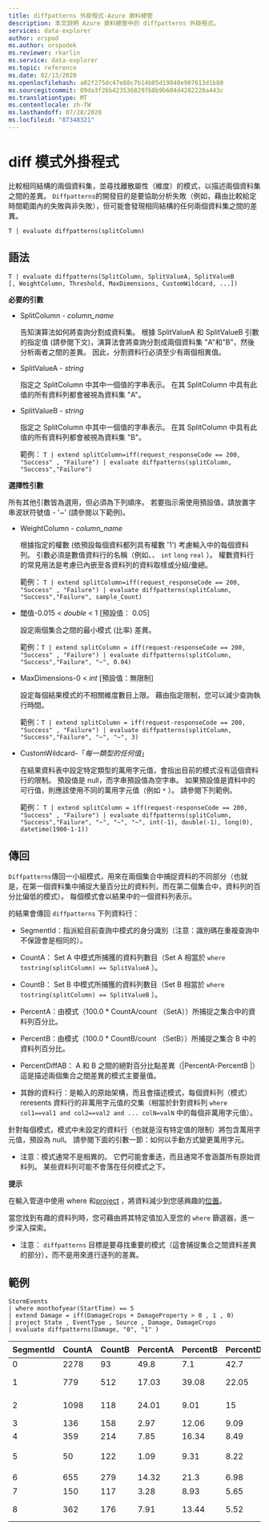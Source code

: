 ```yaml
---
title: diffpatterns 外掛程式-Azure 資料總管
description: 本文說明 Azure 資料總管中的 diffpatterns 外掛程式。
services: data-explorer
author: orspod
ms.author: orspodek
ms.reviewer: rkarlin
ms.service: data-explorer
ms.topic: reference
ms.date: 02/13/2020
ms.openlocfilehash: a02f275dc47e88c7b14b85d19040e907613d1b80
ms.sourcegitcommit: 09da3f26b4235368297b8b9b604d4282228a443c
ms.translationtype: MT
ms.contentlocale: zh-TW
ms.lasthandoff: 07/28/2020
ms.locfileid: "87348321"
---
```

# <a name="diff-patterns-plugin"></a>diff 模式外掛程式

比較相同結構的兩個資料集，並尋找離散屬性（維度）的模式，以描述兩個資料集之間的差異。
 `Diffpatterns`的開發目的是要協助分析失敗（例如，藉由比較給定時間範圍內的失敗與非失敗），但可能會發現相同結構的任何兩個資料集之間的差異。 

```kusto
T | evaluate diffpatterns(splitColumn)
```


## <a name="syntax"></a>語法

`T | evaluate diffpatterns(SplitColumn, SplitValueA, SplitValueB [, WeightColumn, Threshold, MaxDimensions, CustomWildcard, ...])` 

**必要的引數**

* SplitColumn - *column_name*

    告知演算法如何將查詢分割成資料集。 根據 SplitValueA 和 SplitValueB 引數的指定值 (請參閱下文)，演算法會將查詢分割成兩個資料集 "A"和"B"，然後分析兩者之間的差異。 因此，分割資料行必須至少有兩個相異值。

* SplitValueA - *string*

    指定之 SplitColumn 中其中一個值的字串表示。 在其 SplitColumn 中具有此值的所有資料列都會被視為資料集 "A"。

* SplitValueB - *string*

    指定之 SplitColumn 中其中一個值的字串表示。 在其 SplitColumn 中具有此值的所有資料列都會被視為資料集 "B"。

    範例： `T | extend splitColumn=iff(request_responseCode == 200, "Success" , "Failure") | evaluate diffpatterns(splitColumn, "Success","Failure") `

**選擇性引數**

所有其他引數皆為選用，但必須為下列順序。 若要指示需使用預設值，請放置字串波狀符號值 - '~' (請參閱以下範例)。

* WeightColumn - *column_name*

    根據指定的權數 (依預設每個資料都列具有權數 '1') 考慮輸入中的每個資料列。 引數必須是數值資料行的名稱（例如、、 `int` `long` `real` ）。
    權數資料行的常見用法是考慮已內嵌至各資料列的資料取樣或分組/彙總。
    
    範例： `T | extend splitColumn=iff(request_responseCode == 200, "Success" , "Failure") | evaluate diffpatterns(splitColumn, "Success","Failure", sample_Count) `

* 閾值-0.015 < *double* < 1 [預設值： 0.05]

    設定兩個集合之間的最小模式 (比率) 差異。

    範例：`T | extend splitColumn = iff(request-responseCode == 200, "Success" , "Failure") | evaluate diffpatterns(splitColumn, "Success","Failure", "~", 0.04)`

* MaxDimensions-0 < *int* [預設值：無限制]

    設定每個結果模式的不相關維度數目上限。 藉由指定限制，您可以減少查詢執行時間。

    範例：`T | extend splitColumn = iff(request-responseCode == 200, "Success" , "Failure") | evaluate diffpatterns(splitColumn, "Success","Failure", "~", "~", 3)`

* CustomWildcard-「*每一類型的任何值*」

    在結果資料表中設定特定類型的萬用字元值，會指出目前的模式沒有這個資料行的限制。
    預設值是 null，而字串預設值為空字串。 如果預設值是資料中的可行值，則應該使用不同的萬用字元值（例如 `*` ）。
    請參閱下列範例。

    範例： `T | extend splitColumn = iff(request-responseCode == 200, "Success" , "Failure") | evaluate diffpatterns(splitColumn, "Success","Failure", "~", "~", "~", int(-1), double(-1), long(0), datetime(1900-1-1))`

## <a name="returns"></a>傳回

`Diffpatterns`傳回一小組模式，用來在兩個集合中捕捉資料的不同部分（也就是，在第一個資料集中捕捉大量百分比的資料列，而在第二個集合中，資料列的百分比偏低的模式）。 每個模式會以結果中的一個資料列表示。

的結果會傳回 `diffpatterns` 下列資料行：

* SegmentId：指派給目前查詢中模式的身分識別（注意：識別碼在重複查詢中不保證會是相同的）。

* CountA： Set A 中模式所捕獲的資料列數目（Set A 相當於 `where tostring(splitColumn) == SplitValueA` ）。

* CountB： Set B 中模式所捕獲的資料列數目（Set B 相當於 `where tostring(splitColumn) == SplitValueB` ）。

* PercentA：由模式（100.0 * CountA/count （SetA））所捕捉之集合中的資料列百分比。

* PercentB：由模式（100.0 * CountB/count （SetB））所捕捉之集合 B 中的資料列百分比。

* PercentDiffAB： A 和 B 之間的絕對百分比點差異（|PercentA-PercentB |）這是描述兩個集合之間差異的模式主要量值。

* 其餘的資料行：是輸入的原始架構，而且會描述模式，每個資料列（模式） reresents 資料行的非萬用字元值的交集（相當於針對資料列 `where col1==val1 and col2==val2 and ... colN=valN` 中的每個非萬用字元值）。

針對每個模式，模式中未設定的資料行（也就是沒有特定值的限制）將包含萬用字元值，預設為 null。 請參閱下面的引數一節：如何以手動方式變更萬用字元。

* 注意：模式通常不是相異的。 它們可能會重迭，而且通常不會涵蓋所有原始資料列。 某些資料列可能不會落在任何模式之下。


**提示**

在輸入管道中使用 where 和[project](./projectoperator.md) ，將資料減少到您感興趣的[位置](./whereoperator.md)。

當您找到有趣的資料列時，您可藉由將其特定值加入至您的 `where` 篩選器，進一步深入探索。

* 注意： `diffpatterns` 目標是要尋找重要的模式（這會捕捉集合之間資料差異的部分），而不是用來進行逐列的差異。

## <a name="example"></a>範例

<!-- csl: https://help.kusto.windows.net:443/Samples -->
```kusto
StormEvents 
| where monthofyear(StartTime) == 5
| extend Damage = iff(DamageCrops + DamageProperty > 0 , 1 , 0)
| project State , EventType , Source , Damage, DamageCrops
| evaluate diffpatterns(Damage, "0", "1" )
```

|SegmentId|CountA|CountB|PercentA|PercentB|PercentDiffAB|State|EventType|來源|DamageCrops|
|---|---|---|---|---|---|---|---|---|---|
|0|2278|93|49.8|7.1|42.7||Hail||0|
|1|779|512|17.03|39.08|22.05||Thunderstorm Wind|||
|2|1098|118|24.01|9.01|15|||Trained Spotter|0|
|3|136|158|2.97|12.06|9.09|||Newspaper||
|4|359|214|7.85|16.34|8.49||Flash Flood|||
|5|50|122|1.09|9.31|8.22|愛荷華州||||
|6|655|279|14.32|21.3|6.98|||執法機關||
|7|150|117|3.28|8.93|5.65||Flood|||
|8|362|176|7.91|13.44|5.52|||Emergency Manager||
